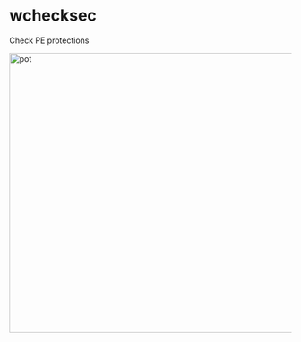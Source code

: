 # wchecksec
Check PE protections

<img width="873" height="500" alt="pot" src="https://github.com/user-attachments/assets/264c4ffb-d897-4107-873e-131f16f9bcfc" />
